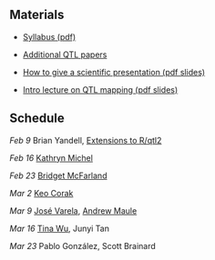 ## Materials

- [Syllabus (pdf)](PBPG_957_Spring_2018_Yandell.pdf)

- [Additional QTL papers](qtl_papers.html)

- [How to give a scientific presentation (pdf slides)](https://www.biostat.wisc.edu/~kbroman/presentations/giving_talks.pdf)

- [Intro lecture on QTL mapping (pdf slides)](qtl_intro.pdf)

## Schedule

_Feb 9_ Brian Yandell, [Extensions to R/qtl2](http://www.stat.wisc.edu/~yandell/talk/hort/2018_Rqtl2Extensions.pdf)

_Feb 16_ [Kathryn Michel](abstracts/kathryn_michel_2018-02-16.pdf)

_Feb 23_
[Bridget McFarland](abstracts/bridget_mcfarland_2018-02-23.pdf)

_Mar 2_
[Keo Corak](abstracts/keo_corak_2018-03-02.pdf)

_Mar 9_
[José Varela](abstracts/jose_varela_2018-03-09.pdf),
[Andrew Maule](abstracts/andrew_maule_2018-03-09.pdf)

_Mar 16_
[Tina Wu](abstracts/tina_wu_2018-03-16.pdf),
Junyi Tan

_Mar 23_
Pablo González,
Scott Brainard
